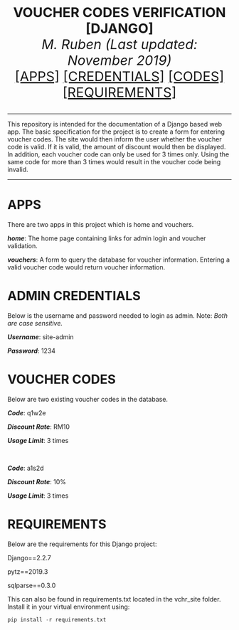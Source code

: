 <htmml>
<p align="center" style = "font-size:30">
  <b> VOUCHER CODES VERIFICATION [DJANGO] </b><br>
  <i> M. Ruben (Last updated: November 2019) </i><br>
  <a href=https://github.com/m-rbn/vouchers_django/blob/master/README.md#apps>[APPS]</a> 
  <a href=https://github.com/m-rbn/vouchers_django/blob/master/README.md#admin-credentials>[CREDENTIALS]</a>
  <a href=https://github.com/m-rbn/vouchers_django/blob/master/README.md#voucher-codes>[CODES]</a> 
  <a href=https://github.com/m-rbn/vouchers_django/blob/master/README.md#requirements>[REQUIREMENTS]</a>
</p>
<hr>
<p>This repository is intended for the documentation of a Django based web app. 
The basic specification for the project is to create a form for entering voucher codes. The site would then inform the user whether the voucher code is valid.
If it is valid, the amount of discount would then be displayed. In addition, each voucher code can only be used for 3 times only.
Using the same code for more than 3 times would result in the voucher code being invalid.</p> 
<hr>
</html>

# APPS
There are two apps in this project which is home and vouchers.

***home***: The home page containing links for admin login and voucher validation.

***vouchers***: A form to query the database for voucher information. Entering a valid voucher code would return voucher information.

# ADMIN CREDENTIALS
Below is the username and password needed to login as admin. Note: *Both are case sensitive.*

***Username***: site-admin 

***Password***: 1234

# VOUCHER CODES 
Below are two existing voucher codes in the database.

***Code***: q1w2e
 
***Discount Rate***: RM10 

***Usage Limit***: 3 times 

<br> 

***Code***: a1s2d 

***Discount Rate***: 10% 

***Usage Limit***: 3 times

# REQUIREMENTS 
Below are the requirements for this Django project: 

Django==2.2.7

pytz==2019.3

sqlparse==0.3.0

This can also be found in requirements.txt located in the vchr_site folder. Install it in your virtual environment using:

```python
pip install -r requirements.txt
```







 













